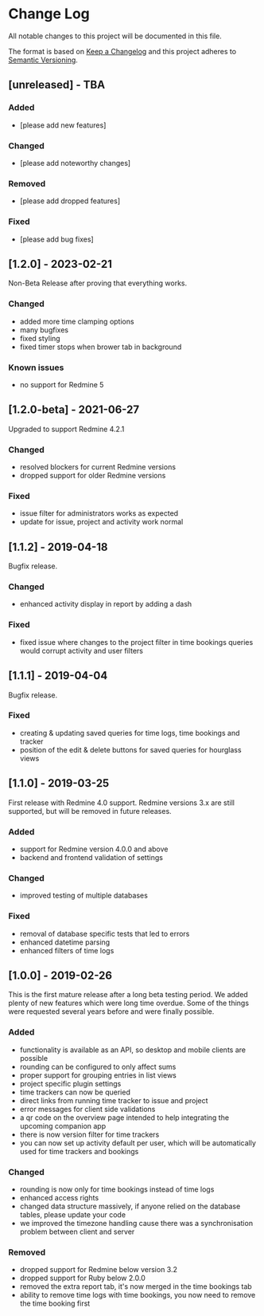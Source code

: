 # Change Log

All notable changes to this project will be documented in this file.

The format is based on [Keep a Changelog](http://keepachangelog.com/)
and this project adheres to [Semantic Versioning](http://semver.org/).

## [unreleased] - TBA

### Added
- [please add new features]

### Changed
- [please add noteworthy changes]

### Removed
- [please add dropped features]

### Fixed
- [please add bug fixes]

## [1.2.0] - 2023-02-21

Non-Beta Release after proving that everything works.

### Changed
- added more time clamping options
- many bugfixes
- fixed styling
- fixed timer stops when brower tab in background

### Known issues
- no support for Redmine 5

## [1.2.0-beta] - 2021-06-27

Upgraded to support Redmine 4.2.1

### Changed
- resolved blockers for current Redmine versions
- dropped support for older Redmine versions

### Fixed
- issue filter for administrators works as expected
- update for issue, project and activity work normal

## [1.1.2] - 2019-04-18

Bugfix release.

### Changed
- enhanced activity display in report by adding a dash

### Fixed
- fixed issue where changes to the project filter in time bookings queries would corrupt activity and user filters

## [1.1.1] - 2019-04-04

Bugfix release.

### Fixed
- creating & updating saved queries for time logs, time bookings and tracker
- position of the edit & delete buttons for saved queries for hourglass views

## [1.1.0] - 2019-03-25

First release with Redmine 4.0 support.
Redmine versions 3.x are still supported, but will be removed in future releases.

### Added
- support for Redmine version 4.0.0 and above
- backend and frontend validation of settings

### Changed
- improved testing of multiple databases

### Fixed
- removal of database specific tests that led to errors
- enhanced datetime parsing
- enhanced filters of time logs


## [1.0.0] - 2019-02-26

This is the first mature release after a long beta testing period.
We added plenty of new features which were long time overdue.
Some of the things were requested several years before and were finally possible.

### Added
- functionality is available as an API, so desktop and mobile clients are possible
- rounding can be configured to only affect sums
- proper support for grouping entries in list views
- project specific plugin settings
- time trackers can now be queried
- direct links from running time tracker to issue and project
- error messages for client side validations
- a qr code on the overview page intended to help integrating the upcoming companion app
- there is now version filter for time trackers
- you can now set up activity default per user, which will be automatically used for time trackers and bookings

### Changed
- rounding is now only for time bookings instead of time logs
- enhanced access rights
- changed data structure massively, if anyone relied on the database tables, please update your code
- we improved the timezone handling cause there was a synchronisation problem between client and server

### Removed
- dropped support for Redmine below version 3.2
- dropped support for Ruby below 2.0.0
- removed the extra report tab, it's now merged in the time bookings tab
- ability to remove time logs with time bookings, you now need to remove the time booking first
